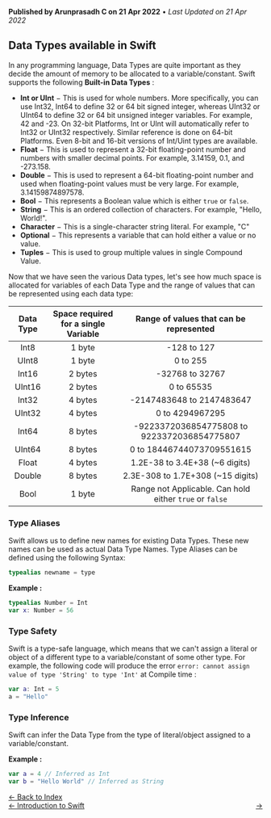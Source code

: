 **Published by Arunprasadh C on 21 Apr 2022** • *Last Updated on 21 Apr 2022*

## Data Types available in Swift
In any programming language, Data Types are quite important as they decide the amount of memory to be allocated to a variable/constant. Swift supports the following **Built-in Data Types** :

- **Int or UInt** − This is used for whole numbers. More specifically, you can use Int32, Int64 to define 32 or 64 bit signed integer, whereas UInt32 or UInt64 to define 32 or 64 bit unsigned integer variables. For example, 42 and -23. On 32-bit Platforms, Int or UInt will automatically refer to Int32 or UInt32 respectively. Similar reference is done on 64-bit Platforms. Even 8-bit and 16-bit versions of Int/Uint types are available.
- **Float** − This is used to represent a 32-bit floating-point number and numbers with smaller decimal points. For example, 3.14159, 0.1, and -273.158.
- **Double** − This is used to represent a 64-bit floating-point number and used when floating-point values must be very large. For example, 3.14159874897578.
- **Bool** − This represents a Boolean value which is either `true` or `false`.
- **String** − This is an ordered collection of characters. For example, "Hello, World!".
- **Character** − This is a single-character string literal. For example, "C"
- **Optional** − This represents a variable that can hold either a value or no value.
- **Tuples** − This is used to group multiple values in single Compound Value.

Now that we have seen the various Data types, let's see how much space is allocated for variables of each Data Type and the range of values that can be represented using each data type:

| Data Type | Space required for a single Variable | Range of values that can be represented |
| :---: | :---: | :---: |
| Int8 | 1 byte | -128 to 127 |
| UInt8 | 1 byte | 0 to 255 |
| Int16 | 2 bytes | -32768 to 32767 |
| UInt16 | 2 bytes | 0 to 65535 |
| Int32 | 4 bytes | -2147483648 to 2147483647 |
| UInt32 | 4 bytes | 0 to 4294967295 |
| Int64 | 8 bytes | -9223372036854775808 to 9223372036854775807 |
| UInt64 | 8 bytes | 0 to 18446744073709551615 |
| Float | 4 bytes | 1.2E-38 to 3.4E+38 (~6 digits) |
| Double | 8 bytes | 2.3E-308 to 1.7E+308 (~15 digits) |
| Bool | 1 byte | Range not Applicable. Can hold either `true` or `false` |

### Type Aliases
Swift allows us to define new names for existing Data Types. These new names can be used as actual Data Type Names. Type Aliases can be defined using the following Syntax:

```swift
typealias newname = type
```

**Example :**
```swift
typealias Number = Int
var x: Number = 56
```

### Type Safety
Swift is a type-safe language, which means that we can't assign a literal or object of a different type to a variable/constant of some other type. For example, the following code will produce the error `error: cannot assign value of type 'String' to type 'Int'` at Compile time :
```swift
var a: Int = 5
a = "Hello"
```

### Type Inference
Swift can infer the Data Type from the type of literal/object assigned to a variable/constant.

**Example :**
```swift
var a = 4 // Inferred as Int
var b = "Hello World" // Inferred as String
```

<a href="https://techinessoverloaded.github.io/iOSAppDevBasics/index.html">&larr; Back to Index</a>
<br>
<span style="float: left">
<a href="https://techinessoverloaded.github.io/iOSAppDevBasics/swiftintro.html">&larr; Introduction to Swift</a>
</span>
<span style="float: right">
<a href="https://techinessoverloaded.github.io/iOSAppDevBasics/.html"> &rarr;</a>
</span>
